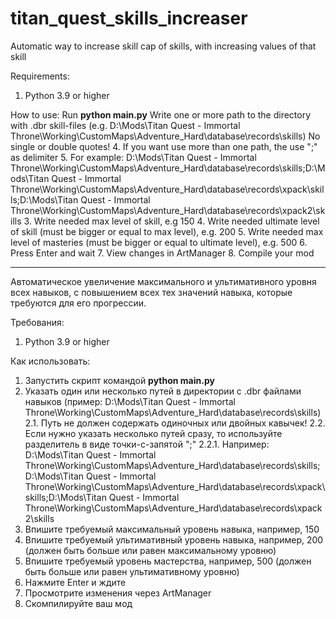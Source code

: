 # titan_quest_skills_increaser
Automatic way to increase skill cap of skills, with increasing values of that skill

Requirements:
 1. Python 3.9 or higher

How to use:
 Run **python main.py**
 Write one or more path to the directory with .dbr skill-files (e.g. D:\Mods\Titan Quest - Immortal Throne\Working\CustomMaps\Adventure_Hard\database\records\skills)
   No single or double quotes!
 4. If you want use more than one path, the use ";" as delimiter
 5. For example:
     D:\Mods\Titan Quest - Immortal Throne\Working\CustomMaps\Adventure_Hard\database\records\skills;D:\Mods\Titan Quest - Immortal Throne\Working\CustomMaps\Adventure_Hard\database\records\xpack\skills;D:\Mods\Titan Quest - Immortal Throne\Working\CustomMaps\Adventure_Hard\database\records\xpack2\skills
 3. Write needed max level of skill, e.g 150
 4. Write needed ultimate level of skill (must be bigger or equal to max level), e.g. 200
 5. Write needed max level of masteries (must be bigger or equal to ultimate level), e.g. 500
 6. Press Enter and wait
 7. View changes in ArtManager
 8. Compile your mod

------------------------------------------------------------------------------------
Автоматическое увеличение максимального и ультимативного уровня всех навыков, с повышением всех тех значений навыка, которые требуются для его прогрессии.

Требования:
 1. Python 3.9 or higher

Как использовать:
1. Запустить скрипт командой **python main.py**
2. Указать один или несколько путей в директории с .dbr файлами навыков (пример: D:\Mods\Titan Quest - Immortal Throne\Working\CustomMaps\Adventure_Hard\database\records\skills)
  2.1. Путь не должен содержать одиночных или двойных кавычек!
  2.2. Если нужно указать несколько путей сразу, то используйте разделитель в виде точки-с-запятой ";"
  2.2.1. Например:
    D:\Mods\Titan Quest - Immortal Throne\Working\CustomMaps\Adventure_Hard\database\records\skills;D:\Mods\Titan Quest - Immortal Throne\Working\CustomMaps\Adventure_Hard\database\records\xpack\skills;D:\Mods\Titan Quest - Immortal Throne\Working\CustomMaps\Adventure_Hard\database\records\xpack2\skills
3. Впишите требуемый максимальный уровень навыка, например, 150
4. Впишите требуемый ультимативный уровень навыка, например, 200 (должен быть больше или равен максимальному уровню)
5. Впишите требуемый уровень мастерства, например, 500 (должен быть больше или равен ультимативному уровню)
6. Нажмите Enter и ждите
7. Просмотрите изменения через ArtManager
8. Скомпилируйте ваш мод
